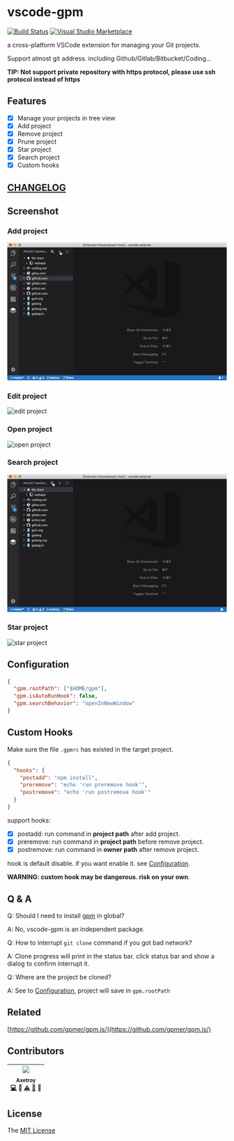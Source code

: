 # vscode-gpm

[![Build Status](https://travis-ci.org/axetroy/vscode-gpm.svg?branch=master)](https://travis-ci.org/axetroy/vscode-gpm)
[![Visual Studio Marketplace](https://img.shields.io/vscode-marketplace/d/axetroy.vscode-gpm.svg)](https://github.com/axetroy/vscode-gpm)

a cross-platform VSCode extension for managing your Git projects.

Support almost git address. including Github/Gitlab/Bitbucket/Coding...

**TIP: Not support private repository with https protocol, please use ssh protocol instead of https**

## Features

* [x] Manage your projects in tree view
* [x] Add project
* [x] Remove project
* [x] Prune project
* [x] Star project
* [x] Search project
* [x] Custom hooks

## [CHANGELOG](https://github.com/axetroy/vscode-gpm/blob/master/CHANGELOG.md)

## Screenshot

### Add project

![add project](https://github.com/axetroy/vscode-gpm/raw/master/resources/screenshot/add.gif)

### Edit project

![edit project](https://github.com/axetroy/vscode-gpm/raw/master/resources/screenshot/edit.gif)

### Open project

![open project](https://github.com/axetroy/vscode-gpm/raw/master/resources/screenshot/open.gif)

### Search project

![search project](https://github.com/axetroy/vscode-gpm/raw/master/resources/screenshot/search.gif)

### Star project

![star project](https://github.com/axetroy/vscode-gpm/raw/master/resources/screenshot/star.gif)

## Configuration

```json
{
  "gpm.rootPath": ["$HOME/gpm"],
  "gpm.isAutoRunHook": false,
  "gpm.searchBehavior": "openInNewWindow"
}
```

## Custom Hooks

Make sure the file `.gpmrc` has existed in the target project.

```json
{
  "hooks": {
    "postadd": "npm install",
    "preremove": "echo 'run preremove hook'",
    "postremove": "echo 'run postremove hook'"
  }
}
```

support hooks:

* [x] postadd: run command in **project path** after add project.
* [x] preremove: run command in **project path** before remove project.
* [x] postremove: run command in **owner path** after remove project.

hook is default disable. if you want enable it. see [Configuration](#configuration).

**WARNING: custom hook may be dangerous. risk on your own**.

## Q & A

Q: Should I need to install [gpm](https://github.com/gpmer/gpm.js) in global?

A: No, vscode-gpm is an independent package.

Q: How to interrupt `git clone` command if you got bad network?

A: Clone progress will print in the status bar. click status bar and show a dialog to confirm interrupt it.

Q: Where are the project be cloned?

A: See to [Configuration](#configuration), project will save in `gpm.rootPath`

## Related

[https://github.com/gpmer/gpm.js/](https://github.com/gpmer/gpm.js/)

## Contributors

<!-- ALL-CONTRIBUTORS-LIST:START - Do not remove or modify this section -->

| [<img src="https://avatars1.githubusercontent.com/u/9758711?v=3" width="100px;"/><br /><sub>Axetroy</sub>](http://axetroy.github.io)<br />[💻](https://github.com/axetroy/kost/commits?author=axetroy) 🔌 [⚠️](https://github.com/axetroy/kost/commits?author=axetroy) [🐛](https://github.com/axetroy/kost/issues?q=author%3Aaxetroy) 🎨 |
| :---------------------------------------------------------------------------------------------------------------------------------------------------------------------------------------------------------------------------------------------------------------------------------------------------------------------------------------: |


<!-- ALL-CONTRIBUTORS-LIST:END -->

## License

The [MIT License](https://github.com/axetroy/vscode-gpm/blob/master/LICENSE)